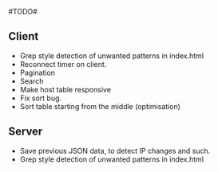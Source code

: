 #TODO# 
 
## Client ##

 * Grep style detection of unwanted patterns in index.html
 * Reconnect timer on client.
 * Pagination
 * Search
 * Make host table responsive
 * Fix sort bug.
 * Sort table starting from the middle (optimisation)

 
## Server ##

 * Save previous JSON data, to detect IP changes and such.
 * Grep style detection of unwanted patterns in index.html
 